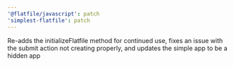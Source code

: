 ```yaml
---
'@flatfile/javascript': patch
'simplest-flatfile': patch
---
```


Re-adds the initializeFlatfile method for continued use, fixes an issue with the submit action not creating properly, and updates the simple app to be a hidden app
